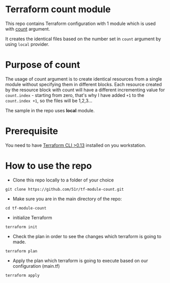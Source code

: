 # Terraform count module

This repo contains Terraform configuration with 1 module which is used with [count](https://www.terraform.io/language/meta-arguments/count) argument.

It creates the identical files based on the number set in `count` argument by using `local` provider.

# Purpose of count

The usage of count argument is to create identical resources from a single module without specifying them in different blocks.
Each resource created by the resource block with count will have a different incrementing value for `count.index` - starting from zero, that's why I have added `+1` to the `count.index +1`, so the files will be 1,2,3...

The sample in the repo uses **local** module. 

# Prerequisite
You need to have [Terraform CLI >0.13](https://learn.hashicorp.com/tutorials/terraform/install-cli) installed on you workstation. 

# How to use the repo

* Clone this repo locally to a folder of your choice
```
git clone https://github.com/51r/tf-module-count.git
```

* Make sure you are in the main directory of the repo:
```
cd tf-module-count
```

* initialize Terraform  
```
terraform init
```

* Check the plan in order to see the changes which terraform is going to made.
```
terraform plan
```

* Apply the plan which terraform is going to execute based on our configuration (main.tf)
```
terraform apply
```
